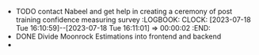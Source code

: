 - TODO contact Nabeel and get help in creating a ceremony of post training confidence measuring survey
  :LOGBOOK:
  CLOCK: [2023-07-18 Tue 16:10:59]--[2023-07-18 Tue 16:11:01] =>  00:00:02
  :END:
- DONE Divide Moonrock Estimations into frontend and backend
-